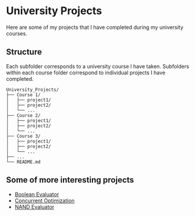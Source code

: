 # University Projects

Here are some of my projects that I have completed during my university courses.

## Structure
Each subfolder corresponds to a university course I have taken. Subfolders within each course folder correspond to individual projects I have completed.
```
University_Projects/
├── Course 1/
│   ├── project1/
│   ├── project2/
│   └── ...
├── Course 2/
│   ├── project1/
│   ├── project2/
│   └── ...
├── Course 3/
│   ├── project1/
│   ├── project2/
│   └── ...
├── ...
└── README.md
```

## Some of more interesting projects
- [Boolean Evaluator](../Concurrent%20Programming/Boolean%20evaluator/)
- [Concurrent Optimization](../Concurrent%20Programming/concurrent%20optimization/)
- [NAND Evaluator](../Computer%20Architecture%20and%20Operating%20Systems/nand/)